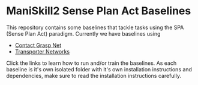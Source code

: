 # ManiSkill2 Sense Plan Act Baselines

This repository contains some baselines that tackle tasks using the SPA (Sense Plan Act) paradigm. Currently we have baselines using

- [Contact Grasp Net](https://github.com/haosulab/ManiSkill2-SPA/tree/main/contact_grasp_net)
- [Transporter Networks](https://github.com/haosulab/ManiSkill2-SPA/tree/main/transportnets)

Click the links to learn how to run and/or train the baselines. As each baseline is it's own isolated folder with it's own installation instructions and dependencies, make sure to read the installation instructions carefully.
